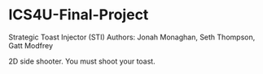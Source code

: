 # ICS4U-Final-Project
Strategic Toast Injector (STI)
Authors: Jonah Monaghan, Seth Thompson, Gatt Modfrey

2D side shooter. You must shoot your toast.

